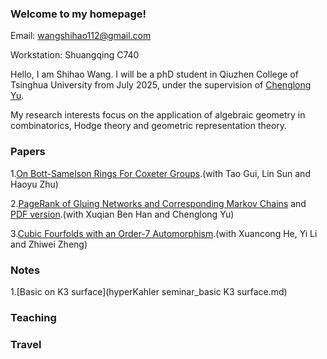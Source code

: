 ### Welcome to my homepage!

Email: wangshihao112@gmail.com

Workstation: Shuangqing C740

Hello, I am Shihao Wang. I will be a phD student in Qiuzhen College of Tsinghua University from July 2025, under the supervision of [Chenglong Yu](https://chenglongyu.github.io/). 

My research interests focus on the application of algebraic geometry in combinatorics, Hodge theory and geometric representation theory.

### Papers

1.[On Bott-Samelson Rings For Coxeter Groups](http://arxiv.org/abs/2408.10155).(with Tao Gui, Lin Sun and Haoyu Zhu)

2.[PageRank of Gluing Networks and Corresponding Markov Chains](https://www.mdpi.com/2227-7390/13/13/2080) and [PDF version](https://www.mdpi.com/2227-7390/13/13/2080/pdf).(with Xuqian Ben Han and Chenglong Yu)

3.[Cubic Fourfolds with an Order-7 Automorphism](https://arxiv.org/abs/2509.26359).(with Xuancong He, Yi Li and Zhiwei Zheng)

### Notes

1.[Basic on K3 surface](hyperKahler seminar_basic K3 surface.md)

### Teaching

### Travel
   

